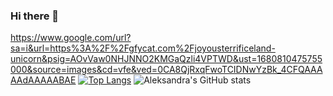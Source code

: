 ### Hi there 👋
https://www.google.com/url?sa=i&url=https%3A%2F%2Fgfycat.com%2Fjoyousterrificeland-unicorn&psig=AOvVaw0NHJNNO2KMGaQzli4VPTWD&ust=1680810475755000&source=images&cd=vfe&ved=0CA8QjRxqFwoTCIDNwYzBk_4CFQAAAAAdAAAAABAE
[![Top Langs](https://github-readme-stats.vercel.app/api/top-langs/?username=AleksandraSwigon&layout=compact&theme=algolia)](https://github.com/anuraghazra/github-readme-stats)
![Aleksandra's GitHub stats](https://github-readme-stats.vercel.app/api?username=AleksandraSwigon&show_icons=true&theme=algolia&hide=stars,prs,issues,contribs)





<!--


**AleksandraSwigon/AleksandraSwigon** is a ✨ _special_ ✨ repository because its `README.md` (this file) appears on your GitHub profile.

Here are some ideas to get you started:

- 🔭 I’m currently working on ...
- 🌱 I’m currently learning ...
- 👯 I’m looking to collaborate on ...
- 🤔 I’m looking for help with ...
- 💬 Ask me about ...
- 📫 How to reach me: ...
- 😄 Pronouns: ...
- ⚡ Fun fact: ...
-->
